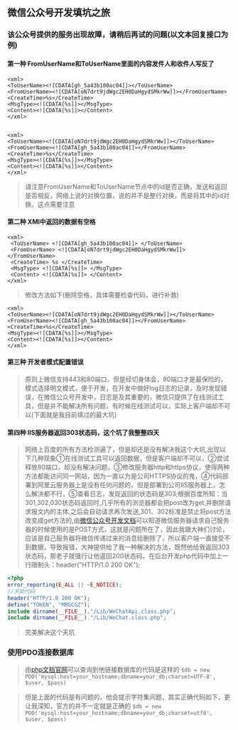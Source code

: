 ## 微信公众号开发填坑之旅

### 该公众号提供的服务出现故障，请稍后再试的问题(以文本回复接口为例)

#### 第一种 FromUserName和ToUserName里面的内容发件人和收件人写反了
```
<xml>
<ToUserName><![CDATA[gh_5a43b100ac04]]></ToUserName>
<FromUserName><![CDATA[oN7drt9jdWgc2EH0DaHgydSMkrWw]]></FromUserName>
<CreateTime>%s</CreateTime>
<MsgType><![CDATA[%s]]></MsgType>
<Content><![CDATA[%s]]></Content>
</xml>


<xml>
<ToUserName><![CDATA[oN7drt9jdWgc2EH0DaHgydSMkrWw]]></ToUserName>
<FromUserName><![CDATA[gh_5a43b100ac04]]></FromUserName>
<CreateTime>%s</CreateTime>
<MsgType><![CDATA[%s]]></MsgType>
<Content><![CDATA[%s]]></Content>
</xml>
```
>请注意FromUserName和ToUserName节点中的id是否正确，发送和返回是否相反，网络上说的对换位置，说的并不是整行对换，而是将其中的id对换。这点需要注意

#### 第二种 XMl中返回的数据有空格
```
<xml>
 <ToUserName> <![CDATA[gh_5a43b100ac04]]> </ToUserName>
 <FromUserName> <![CDATA[oN7drt9jdWgc2EH0DaHgydSMkrWw]]> </FromUserName>
 <CreateTime> %s </CreateTime>
 <MsgType> <![CDATA[%s]]> </MsgType>
 <Content> <![CDATA[%s]]> </Content>
</xml>
```
>修改方法如下(删除空格，具体需要检查代码，进行补救)
```
<xml>
<ToUserName><![CDATA[oN7drt9jdWgc2EH0DaHgydSMkrWw]]></ToUserName>
<FromUserName><![CDATA[gh_5a43b100ac04]]></FromUserName>
<CreateTime>%s</CreateTime>
<MsgType><![CDATA[%s]]></MsgType>
<Content><![CDATA[%s]]></Content>
</xml>
```
#### 第三种 开发者模式配置错误
>原则上微信支持443和80端口，但是经切身体会，80端口才是最保险的，模式选择明文模式，便于开发，在开发中做好log日志的记录，及时发现错误，在微信公众号开发中，日志是及其重要的，微信只提供了在线测试工具，但是并不能解决所有问题，有时候在线测试可以，实际上客户端却不可以(下面就是我目前填过的最大坑)


#### 第四种 IIS服务器返回303状态码，这个坑了我整整四天
>网络上百度的所有方法检测遍了，但是却还是没有解决我这个大坑,出现以下几种现象①在线测试工具可以返回数据，但是客户端却不可以，②尝试释放80端口，却没有解决问题，③修改服务器http和https协议，使得两种方法都能访问同一网站，因为一直以为是公司HTTPS协议的鬼，④代码部署到阿里云服务器上是没有任何问题的，但是部署到公司IIS服务器上，怎么解决都不行，⑤查看日志，发现返回的状态码是303;根据百度所知：当301,302,030状态码返回时,几乎所有的浏览器都会把post改为get,并删除请求报文内的主体,之后会自动请求再次发送,301、302标准是禁止将post方法改变成get方法的,由[微信公众号开发文档](https://mp.weixin.qq.com/wiki?t=resource/res_main&id=mp1445241432)可以知道微信服务器请求自己服务器的时候使用的是POST方式，这就是问题所在了，因此我跟大神们讨论，应该是自己服务器将微信传递过来的消息给删除了，所以客户端一直接受不到数据，导致报错，大神提供给了我一种解决的方法，既然他给我返回303状态码，那老子就强行让他返回200状态码。在后台开发php代码中加上一行限制头：header("HTTP/1.0 200 OK");
```php
<?php
error_reporting(E_ALL || ~E_NOTICE);
//天助代码
header("HTTP/1.0 200 OK");
define("TOKEN", "MRGCGZ");
include dirname(__FILE__)."/Lib/WeChatApi.class.php";
include dirname(__FILE__)."/Lib/WeChat.class.php";
```
>完美解决这个天坑


### 使用PDO连接数据库
>由[php文档官网](http://www.php.net/)可以查询到他链接数据库的代码是这样的
`$db = new PDO('mysql:host=your_hostname;dbname=your_db;charset=UTF-8', $user, $pass)`

>但是上面的代码是有问题的，他会提示字符集问题，其实正确代码如下，更让我深知，官方的并不一定就是正确的
`$db = new PDO('mysql:host=your_hostname;dbname=your_db;charset=utf8', $user, $pass)`
